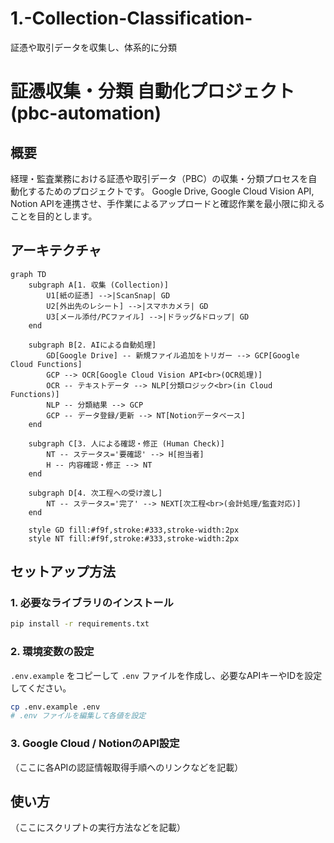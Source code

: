 # 1.-Collection-Classification-
証憑や取引データを収集し、体系的に分類
# 証憑収集・分類 自動化プロジェクト (pbc-automation)

## 概要

経理・監査業務における証憑や取引データ（PBC）の収集・分類プロセスを自動化するためのプロジェクトです。
Google Drive, Google Cloud Vision API, Notion APIを連携させ、手作業によるアップロードと確認作業を最小限に抑えることを目的とします。

## アーキテクチャ

```mermaid
graph TD
    subgraph A[1. 収集 (Collection)]
        U1[紙の証憑] -->|ScanSnap| GD
        U2[外出先のレシート] -->|スマホカメラ| GD
        U3[メール添付/PCファイル] -->|ドラッグ&ドロップ| GD
    end

    subgraph B[2. AIによる自動処理]
        GD[Google Drive] -- 新規ファイル追加をトリガー --> GCP[Google Cloud Functions]
        GCP --> OCR[Google Cloud Vision API<br>(OCR処理)]
        OCR -- テキストデータ --> NLP[分類ロジック<br>(in Cloud Functions)]
        NLP -- 分類結果 --> GCP
        GCP -- データ登録/更新 --> NT[Notionデータベース]
    end

    subgraph C[3. 人による確認・修正 (Human Check)]
        NT -- ステータス='要確認' --> H[担当者]
        H -- 内容確認・修正 --> NT
    end

    subgraph D[4. 次工程への受け渡し]
        NT -- ステータス='完了' --> NEXT[次工程<br>(会計処理/監査対応)]
    end

    style GD fill:#f9f,stroke:#333,stroke-width:2px
    style NT fill:#f9f,stroke:#333,stroke-width:2px
```

## セットアップ方法

### 1. 必要なライブラリのインストール
```bash
pip install -r requirements.txt
```

### 2. 環境変数の設定
`.env.example` をコピーして `.env` ファイルを作成し、必要なAPIキーやIDを設定してください。

```bash
cp .env.example .env
# .env ファイルを編集して各値を設定
```

### 3. Google Cloud / NotionのAPI設定
（ここに各APIの認証情報取得手順へのリンクなどを記載）

## 使い方

（ここにスクリプトの実行方法などを記載）
